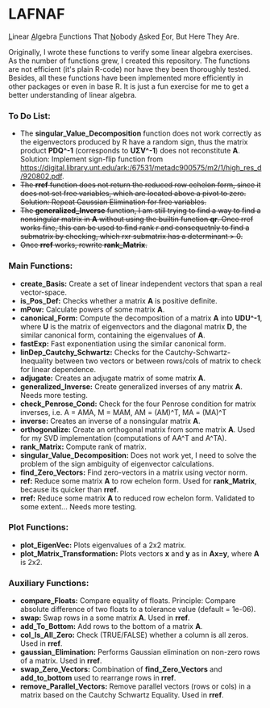 # LAFNAF
<ins>L</ins>inear <ins>A</ins>lgebra <ins>F</ins>unctions That <ins>N</ins>obody <ins>A</ins>sked <ins>F</ins>or, But Here They Are.

Originally, I wrote these functions to verify some linear algebra exercises. As the number of functions grew, I created this repository. The functions are not efficient (it's plain R-code) nor have they been thoroughly tested. Besides, all these functions have been implemented more efficiently in other packages or even in base R. It is just a fun exercise for me to get a better understanding of linear algebra.

### To Do List:
* The **singular_Value_Decomposition** function does not work correctly as the eigenvectors produced by R have a random sign, thus the matrix product **PDQ^-1** (corresponds to **UΣV^-1**) does not reconstitute **A**. Solution: Implement sign-flip function from https://digital.library.unt.edu/ark:/67531/metadc900575/m2/1/high_res_d/920802.pdf.
* ~~The **rref** function does not return the reduced row echelon form, since it does not set free variables, which are located above a pivot to zero. Solution: Repeat Gaussian Elimination for free variables.~~
* ~~The **generalized_Inverse** function, I am still trying to find a way to find a nonsingular matrix in **A** without using the builtin function **qr**. Once rref works fine, this can be used to find rank r and consequetnly to find a submatrix by checking, which rxr submatrix has a determinant > 0.~~
* ~~Once **rref** works, rewrite **rank_Matrix**.~~

### Main Functions:

* **create_Basis:** Create a set of linear independent vectors that span a real vector-space.
*  **is_Pos_Def:** Checks whether a matrix **A** is positive definite.
*  **mPow:** Calculate powers of some matrix **A**.
*  **canonical_Form:** Compute the decomposition of a matrix **A** into **UDU^-1**, where **U** is the matrix of eigenvectors and the diagonal matrix **D**, the similar canonical form, containing the eigenvalues of **A**.
*  **fastExp:** Fast exponentiation using the similar canonical form.
*  **linDep_Cautchy_Schwartz:** Checks for the Cautchy-Schwartz-Inequality between two vectors or between rows/cols of matrix to check for linear dependence.
*  **adjugate:** Creates an adjugate matrix of some matrix **A**.
*  **generalized_Inverse:** Create generalized inverses of any matrix **A**. Needs more testing.
*  **check_Penrose_Cond:** Check for the four Penrose condition for matrix inverses, i.e. A = AMA, M = MAM, AM = (AM)^T, MA = (MA)^T
*  **inverse:** Creates an inverse of a nonsingular matrix **A**.
*  **orthogonalize:** Create an orthogonal matrix from some matrix **A**. Used for my SVD implementation (computations of AA^T and A^TA).
*  **rank_Matrix:** Compute rank of matrix.
*  **singular_Value_Decomposition:** Does not work yet, I need to solve the problem of the sign ambiguity of eigenvector calculations.
*  **find_Zero_Vectors:** Find zero-vectors in a matrix using vector norm.
*  **ref:** Reduce some matrix **A** to row echelon form. Used for **rank_Matrix**, because its quicker than **rref**.
*  **rref:** Reduce some matrix **A** to reduced row echelon form. Validated to some extent... Needs more testing.

  
### Plot Functions:
*  **plot_EigenVec:** Plots eigenvalues of a 2x2 matrix.
*  **plot_Matrix_Transformation:** Plots vectors **x** and **y** as in **Ax=y**, where **A** is 2x2.

### Auxiliary Functions:
* **compare_Floats:** Compare equality of floats. Principle: Compare absolute difference of two floats to a tolerance value (default = 1e-06). 
*  **swap:** Swap rows in a some matrix **A**. Used in **rref**.
*  **add_To_Bottom:** Add rows to the bottom of a matrix **A**.
*  **col_Is_All_Zero:** Check (TRUE/FALSE) whether a column is all zeros. Used in **rref**.
*  **gaussian_Elimination:** Performs Gaussian elimination on non-zero rows of a matrix. Used in **rref**.
*  **swap_Zero_Vectors:** Combination of **find_Zero_Vectors** and **add_to_bottom** used to rearrange rows in **rref**.
*  **remove_Parallel_Vectors:** Remove parallel vectors (rows or cols) in a matrix based on the Cautchy Schwartz Equality. Used in **rref**.
